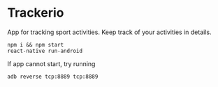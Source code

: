 # Trackerio

App for tracking sport activities. Keep track of your activities in details.

```
npm i && npm start
react-native run-android
```

If app cannot start, try running

```
adb reverse tcp:8889 tcp:8889
```
